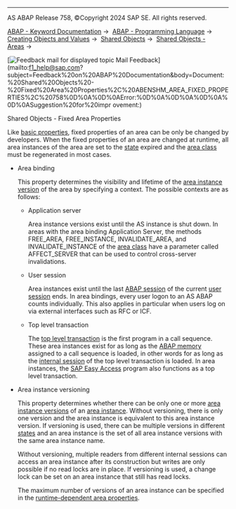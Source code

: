   

* * *

AS ABAP Release 758, ©Copyright 2024 SAP SE. All rights reserved.

[ABAP - Keyword Documentation](javascript:call_link\('abenabap.htm'\)) →  [ABAP - Programming Language](javascript:call_link\('abenabap_reference.htm'\)) →  [Creating Objects and Values](javascript:call_link\('abencreate_objects.htm'\)) →  [Shared Objects](javascript:call_link\('abenabap_shared_objects.htm'\)) →  [Shared Objects - Areas](javascript:call_link\('abenshm_areas.htm'\)) → 

 [![](Mail.gif?object=Mail.gif "Feedback mail for displayed topic") Mail Feedback](mailto:f1_help@sap.com?subject=Feedback%20on%20ABAP%20Documentation&body=Document:%20Shared%20Objects%20-%20Fixed%20Area%20Properties%2C%20ABENSHM_AREA_FIXED_PROPERTIES%2C%20758%0D%0A%0D%0AError:%0D%0A%0D%0A%0D%0A%0D%0ASuggestion%20for%20impr
ovement:)

Shared Objects - Fixed Area Properties

Like [basic properties](javascript:call_link\('abenshm_area_basic_properties.htm'\)), fixed properties of an area can be only be changed by developers. When the fixed properties of an area are changed at runtime, all area instances of the area are set to the [state](javascript:call_link\('abenshm_area_instance_state.htm'\)) expired and the [area class](javascript:call_link\('abenarea_class_glosry.htm'\) "Glossary Entry") must be regenerated in most cases.

-   Area binding
    
    This property determines the visibility and lifetime of the [area instance version](javascript:call_link\('abenarea_instance_version_glosry.htm'\) "Glossary Entry") of the area by specifying a context. The possible contexts are as follows:
    
    -   Application server
        
        Area instance versions exist until the AS instance is shut down. In areas with the area binding Application Server, the methods FREE\_AREA, FREE\_INSTANCE, INVALIDATE\_AREA, and INVALIDATE\_INSTANCE of the [area class](javascript:call_link\('abenshm_area_class.htm'\)) have a parameter called AFFECT\_SERVER that can be used to control cross-server invalidations.
        
    -   User session
        
        Area instances exist until the last [ABAP session](javascript:call_link\('abenabap_session_glosry.htm'\) "Glossary Entry") of the current [user session](javascript:call_link\('abenuser_session_glosry.htm'\) "Glossary Entry") ends. In area bindings, every user logon to an AS ABAP counts individually. This also applies in particular when users log on via external interfaces such as RFC or ICF.
        
    -   Top level transaction
        
        The [top level transaction](javascript:call_link\('abentop_level_transaction_glosry.htm'\) "Glossary Entry") is the first program in a call sequence. These area instances exist for as long as the [ABAP memory](javascript:call_link\('abenabap_memory_glosry.htm'\) "Glossary Entry") assigned to a call sequence is loaded, in other words for as long as the [internal session](javascript:call_link\('abeninternal_session_glosry.htm'\) "Glossary Entry") of the top level transaction is loaded. In area instances, the [SAP Easy Access](javascript:call_link\('abensap_easy_access_glosry.htm'\) "Glossary Entry") program also functions as a top level transaction.
        
-   Area instance versioning
    
    This property determines whether there can be only one or more [area instance versions](javascript:call_link\('abenarea_instance_version_glosry.htm'\) "Glossary Entry") of an [area instance](javascript:call_link\('abenarea_instance_glosry.htm'\) "Glossary Entry"). Without versioning, there is only one version and the area instance is equivalent to this area instance version. If versioning is used, there can be multiple versions in different [states](javascript:call_link\('abenshm_area_instance_state.htm'\)) and an area instance is the set of all area instance versions with the same area instance name.
    
    Without versioning, multiple readers from different internal sessions can access an area instance after its construction but writes are only possible if no read locks are in place. If versioning is used, a change lock can be set on an area instance that still has read locks.
    
    The maximum number of versions of an area instance can be specified in the [runtime-dependent area properties](javascript:call_link\('abenshm_area_runtime_properties.htm'\)).